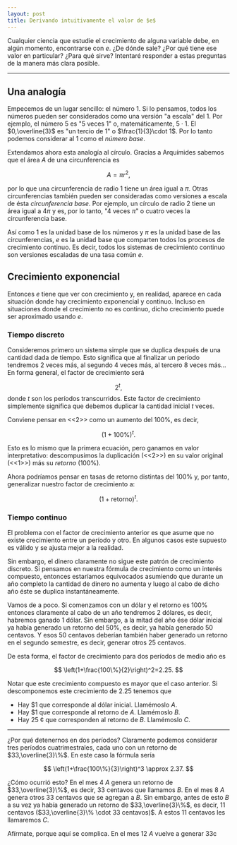 ```yaml
---
layout: post
title: Derivando intuitivamente el valor de $e$
---
```


Cualquier ciencia que estudie el crecimiento de alguna variable debe, en algún momento, encontrarse con $e$. ¿De dónde sale? ¿Por qué tiene ese valor en particular? ¿Para qué sirve? Intentaré responder a estas preguntas de la manera más clara posible.

-----

## Una analogía

Empecemos de un lugar sencillo: el número $1$. Si lo pensamos, todos los números pueden ser considerados como una versión "a escala" del $1$. Por ejemplo, el número 5 es "5 veces 1" o, matemáticamente, $5\cdot 1$. El $0,\overline{3}$ es "un tercio de 1" o $\frac{1}{3}\cdot 1$. Por lo tanto podemos considerar al $1$ como el *número base*.

Extendamos ahora esta analogía al círculo. Gracias a Arquímides sabemos que el área $A$ de una circunferencia es

$$
	A=\pi r^2,
$$

por lo que una circunferencia de radio 1 tiene un área igual a $\pi$. Otras circunferencias también pueden ser consideradas como versiones a escala de ésta *circunferencia base*. Por ejemplo, un círculo de radio 2 tiene un área igual a $4\pi$ y es, por lo tanto, "4 veces $\pi$" o cuatro veces la circunferencia base.

Así como $1$ es la unidad base de los números y $\pi$ es la unidad base de las circunferencias, $e$ es la unidad base que comparten todos los procesos de crecimiento continuo. Es decir, todos los sistemas de crecimiento continuo son versiones escaladas de una tasa común $e$.

## Crecimiento exponencial

Entonces $e$ tiene que ver con crecimiento y, en realidad, aparece en cada situación donde hay crecimiento exponencial y continuo. Incluso en situaciones donde el crecimiento no es continuo, dicho crecimiento puede ser aproximado usando $e$.

### Tiempo discreto

Consideremos primero un sistema simple que se duplica después de una cantidad dada de tiempo. Esto significa que al finalizar un período tendremos 2 veces más, al segundo 4 veces más, al tercero 8 veces más... En forma general, el factor de crecimiento será

$$
	2^t,
$$
donde $t$ son los períodos transcurridos. Este factor de crecimiento simplemente significa que debemos duplicar la cantidad inicial $t$ veces.

Conviene pensar en <<$2$>> como un aumento del $100\%$, es decir,

$$
	(1+100\%)^t.
$$

Esto es lo mismo que la primera ecuación, pero ganamos en valor interpretativo: descompusimos la duplicación (<<2>>) en su valor original (<<1>>) más su *retorno* ($100\%$).

Ahora podríamos pensar en tasas de retorno distintas del $100\%$ y, por tanto, generalizar nuestro factor de crecimiento a:

$$
	(1+\text{retorno})^t.
$$

### Tiempo continuo

El problema con el factor de crecimiento anterior es que asume que no existe crecimiento entre un período y otro. En algunos casos este supuesto es válido y se ajusta mejor a la realidad.

Sin embargo, el dinero claramente no sigue este patrón de crecimiento discreto. Si pensamos en nuestra fórmula de crecimiento como un interés compuesto, entonces estaríamos equivocados asumiendo que durante un año completo la cantidad de dinero no aumenta y luego al cabo de dicho año éste se duplica instantáneamente.

Vamos de a poco. Si comenzamos con un dólar y el retorno es $100\%$ entonces claramente al cabo de un año tendremos $2$ dólares, es decir, habremos ganado $1$ dólar. Sin embargo, a la mitad del año ése dólar inicial ya había generado un retorno del $50\%$, es decir, ya había generado $50$ centavos. Y esos $50$ centavos deberían también haber generado un retorno en el segundo semestre, es decir, generar otros $25$ centavos.

De esta forma, el factor de crecimiento para dos períodos de medio año es

$$
	\left(1+\frac{100\%}{2}\right)^2=2.25.
$$

Notar que este crecimiento compuesto es mayor que el caso anterior. Si descomponemos este crecimiento de $2.25$ tenemos que

- Hay <span class="tex2jax_ignore">$1</span> que corresponde al dólar inicial. Llamémoslo $A$.
- Hay <span class="tex2jax_ignore">$1</span> que corresponde al retorno de $A$. Llamémoslo $B$.
- Hay 25 &#162; que corresponden al retorno de $B$. Llamémoslo $C$.

-----

¿Por qué detenernos en dos períodos? Claramente podemos considerar tres períodos cuatrimestrales, cada uno con un retorno de $33,\overline{3}\%$. En este caso la fórmula sería

$$
	\left(1+\frac{100\%}{3}\right)^3 \approx 2.37.
$$

¿Cómo ocurrió esto? En el mes 4 $A$ genera un retorno de $33,\overline{3}\%$, es decir, 33 centavos que llamamos $B$. En el mes 8 $A$ genera otros 33 centavos que se agregan a $B$. Sin embargo, antes de esto $B$ a su vez ya había generado un retorno de $33,\overline{3}\%$, es decir, 11 centavos ($33,\overline{3}\% \cdot 33 centavos)$. A estos 11 centavos les llamaremos $C$.

Afírmate, porque aquí se complica. En el mes 12 $A$ vuelve a generar 33c
